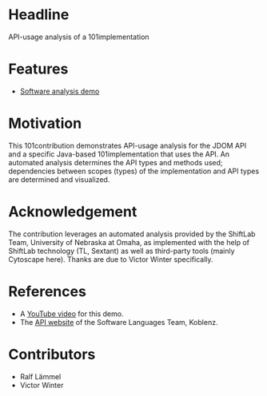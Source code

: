 # Headline 

API-usage analysis of a 101implementation

# Features

* [Software analysis demo](http://101companies.org/index.php/101feature:Software_analysis_demo)

# Motivation

This 101contribution demonstrates API-usage analysis for the JDOM API and a specific Java-based 101implementation that uses the API. An automated analysis determines the API types and methods used; dependencies between scopes (types) of the implementation and API types are determined and visualized.

# Acknowledgement

The contribution leverages an automated analysis provided by the ShiftLab Team, University of Nebraska at Omaha, as implemented with the help of ShiftLab technology (TL, Sextant) as well as
third-party tools (mainly Cytoscape here). Thanks are due to Victor Winter specifically.

# References

* A [YouTube video](http://www.youtube.com/watch?v=2uaWFzBano8) for this demo.
* The [API website](http://softlang.wikidot.com/api) of the Software Languages Team, Koblenz.

# Contributors

* Ralf Lämmel
* Victor Winter
